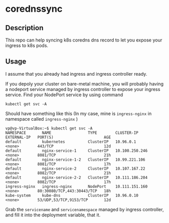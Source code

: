 # corednssync
## Description
This repo can help syncing k8s coredns dns record to let you expose your ingress to k8s pods.

## Usage
I assume that you already had ingress and ingress controller ready.

If you depoly your cluster on bare-metal machine, you will probably having a nodeport service managed by ingress controller to expose your ingress service.
Find your NodePort service by using command
```
kubectl get svc -A
```

Should have something like this
(In my case, mine is `ingress-nginx` in namespace called `ingress-nginx` )
```
vp@vp-VirtualBox:~$ kubectl get svc -A
NAMESPACE       NAME                TYPE        CLUSTER-IP       EXTERNAL-IP   PORT(S)                      AGE
default         kubernetes          ClusterIP   10.96.0.1        <none>        443/TCP                      12d
default         nginx-service-1     ClusterIP   10.100.250.246   <none>        8081/TCP                     21h
default         nginx-service-1-2   ClusterIP   10.99.221.106    <none>        8081/TCP                     17h
default         nginx-service-2     ClusterIP   10.107.167.22    <none>        8082/TCP                     21h
default         nginx-service-2-2   ClusterIP   10.111.186.204   <none>        8082/TCP                     17h
ingress-nginx   ingress-nginx       NodePort    10.111.151.160   <none>        80:30080/TCP,443:30443/TCP   18h
kube-system     kube-dns            ClusterIP   10.96.0.10       <none>        53/UDP,53/TCP,9153/TCP       12d
```

Grab the `servicename` and `servicenamespace` managed by ingress controller, and fill it into the deployment variable, that it.
